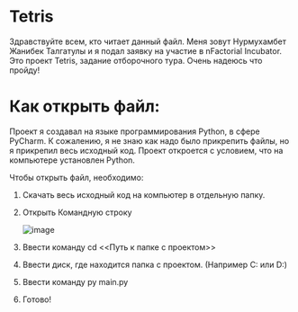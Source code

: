 # Tetris

Здравствуйте всем, кто читает данный файл. Меня зовут Нурмухамбет Жанибек Талгатулы и я подал заявку на участие в nFactorial Incubator.
Это проект Tetris, задание отборочного тура. Очень надеюсь что пройду!

# Как открыть файл:
Проект я создавал на языке программирования Python, в сфере PyCharm. К сожалению, я не знаю как надо было прикрепить файлы, но я прикрепил весь исходный код.
Проект откроется с условием, что на компьютере установлен Python.

Чтобы открыть файл, необходимо:
  1. Скачать весь исходный код на компьютер в отдельную папку.
  2. Открыть Командную строку

       ![image](https://github.com/wohdrv/Tetris/assets/133672243/1efd6d56-bb35-4679-8a75-58ffce84a4b9)


  4. Ввести команду cd <<Путь к папке с проектом>>
  5. Ввести диск, где находится папка с проектом. (Например C: или D:)
  6. Ввести команду py main.py
  7. Готово!
